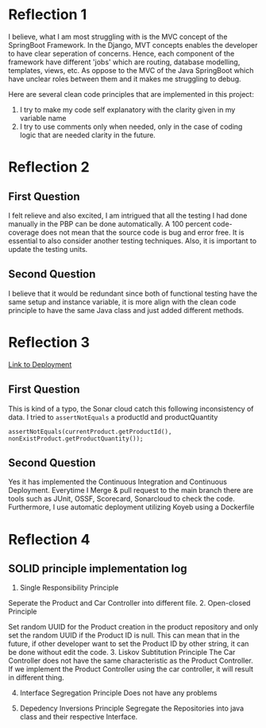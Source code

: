

# Reflection 1
I believe, what I am most struggling with is the MVC concept of the SpringBoot Framework. In the Django, MVT concepts enables the developer to have clear seperation of concerns. Hence, each component of the framework have different 'jobs' which are routing, database modelling, templates, views, etc. As oppose to the MVC of the Java SpringBoot which have unclear roles between them and it makes me struggling to debug. 

Here are several clean code principles that are implemented in this project: 
1. I try to make my code self explanatory with the clarity given in my variable name 
2. I try to use comments only when needed, only in the case of coding logic that are needed clarity in the future. 


# Reflection 2
## First Question
I felt relieve and also excited, I am intrigued that all the testing I had done manually in the PBP can be done automatically. A 100 percent code-coverage does not mean that the source code is bug and error free. It is essential to also consider another testing techniques. Also, it is important to update the testing units. 

## Second Question 
I believe that it would be redundant since both of functional testing have the same setup and instance variable, it is more align with the clean code principle to have the same Java class and just added different methods. 

# Reflection 3 
[Link to Deployment](https://eshop-universityofindonesia.koyeb.app/)
## First Question
This is kind of a typo, the Sonar cloud catch this following inconsistency of data. I tried to `assertNotEquals` a productId and productQuantity

`assertNotEquals(currentProduct.getProductId(),
nonExistProduct.getProductQuantity());`
## Second Question

Yes it has implemented the Continuous Integration and Continuous Deployment. Everytime I Merge & pull request to the main branch there are tools such as JUnit, OSSF, Scorecard, Sonarcloud to check the code. Furthermore, I use automatic deployment utilizing Koyeb using a Dockerfile

# Reflection 4
## SOLID principle implementation log 
1. Single Responsibility Principle

Seperate the Product and Car Controller into different file. 
2. Open-closed Principle 

Set random UUID for the Product creation in the product repository and only set the random UUID if the Product ID is null. This can mean that in the future, if other developer want to set the Product ID by other string, it can be done without edit the code.
3. Liskov Subtitution Principle
The Car Controller does not have the same characteristic as the Product Controller. If we implement the Product Controller using the car controller, it will result in different thing.

4. Interface Segregation Principle
Does not have any problems

5. Depedency Inversions Principle
Segregate the Repositories into java class and their respective Interface.